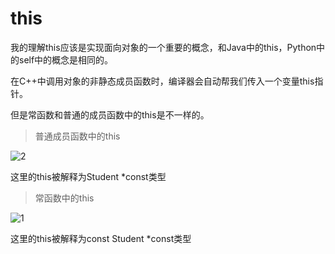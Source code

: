 # this

我的理解this应该是实现面向对象的一个重要的概念，和Java中的this，Python中的self中的概念是相同的。

在C++中调用对象的非静态成员函数时，编译器会自动帮我们传入一个变量this指针。

但是常函数和普通的成员函数中的this是不一样的。

> 普通成员函数中的this

![2](D:\学习笔记\C++\imgs\2.png)

这里的this被解释为Student *const类型

> 常函数中的this

![1](D:\学习笔记\C++\imgs\1.png)

这里的this被解释为const Student *const类型

